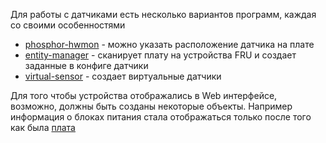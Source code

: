 Для работы с датчиками есть несколько вариантов программ, каждая со своими особенностями
* [phosphor-hwmon](phosphor-hwmon) - можно указать расположение датчика на плате
* [entity-manager](entity-manager) - сканирует плату на устройства FRU и создает заданные в конфиге датчики
* [virtual-sensor](virtual-sensor) - создает виртуальные датчики

Для того чтобы устройства отображались в Web интерфейсе, возможно, должны быть созданы некоторые объекты. Например информация о блоках питания стала отображаться только после того как была [плата](em_board.md)